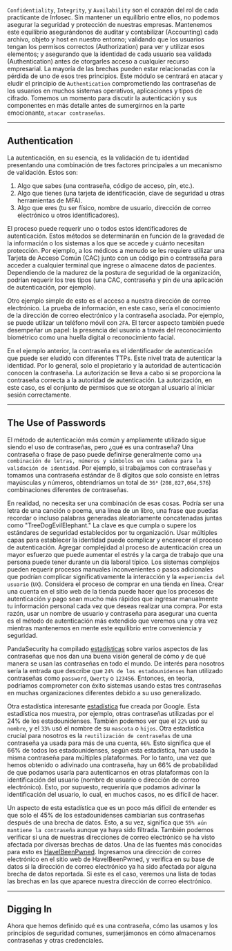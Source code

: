 `Confidentiality`, `Integrity`, y `Availability` son el corazón del rol de cada practicante de Infosec. Sin mantener un equilibrio entre ellos, no podemos asegurar la seguridad y protección de nuestras empresas. Mantenemos este equilibrio asegurándonos de auditar y contabilizar (Accounting) cada archivo, objeto y host en nuestro entorno; validando que los usuarios tengan los permisos correctos (Authorization) para ver y utilizar esos elementos; y asegurando que la identidad de cada usuario sea validada (Authentication) antes de otorgarles acceso a cualquier recurso empresarial. La mayoría de las brechas pueden estar relacionadas con la pérdida de uno de esos tres principios. Este módulo se centrará en atacar y eludir el principio de `Authentication` comprometiendo las contraseñas de los usuarios en muchos sistemas operativos, aplicaciones y tipos de cifrado. Tomemos un momento para discutir la autenticación y sus componentes en más detalle antes de sumergirnos en la parte emocionante, `atacar contraseñas`.

---

## Authentication

La autenticación, en su esencia, es la validación de tu identidad presentando una combinación de tres factores principales a un mecanismo de validación. Estos son:

1. Algo que sabes (una contraseña, código de acceso, pin, etc.).
2. Algo que tienes (una tarjeta de identificación, clave de seguridad u otras herramientas de MFA).
3. Algo que eres (tu ser físico, nombre de usuario, dirección de correo electrónico u otros identificadores).

El proceso puede requerir uno o todos estos identificadores de autenticación. Estos métodos se determinarán en función de la gravedad de la información o los sistemas a los que se accede y cuánto necesitan protección. Por ejemplo, a los médicos a menudo se les requiere utilizar una Tarjeta de Acceso Común (CAC) junto con un código pin o contraseña para acceder a cualquier terminal que ingrese o almacene datos de pacientes. Dependiendo de la madurez de la postura de seguridad de la organización, podrían requerir los tres tipos (una CAC, contraseña y pin de una aplicación de autenticación, por ejemplo).

Otro ejemplo simple de esto es el acceso a nuestra dirección de correo electrónico. La prueba de información, en este caso, sería el conocimiento de la dirección de correo electrónico y la contraseña asociada. Por ejemplo, se puede utilizar un teléfono móvil con `2FA`. El tercer aspecto también puede desempeñar un papel: la presencia del usuario a través del reconocimiento biométrico como una huella digital o reconocimiento facial.

En el ejemplo anterior, la contraseña es el identificador de autenticación que puede ser eludido con diferentes TTPs. Este nivel trata de autenticar la identidad. Por lo general, solo el propietario y la autoridad de autenticación conocen la contraseña. La autorización se lleva a cabo si se proporciona la contraseña correcta a la autoridad de autenticación. La autorización, en este caso, es el conjunto de permisos que se otorgan al usuario al iniciar sesión correctamente.

---

## The Use of Passwords

El método de autenticación más común y ampliamente utilizado sigue siendo el uso de contraseñas, pero ¿qué es una contraseña? Una contraseña o frase de paso puede definirse generalmente como `una combinación de letras, números y símbolos en una cadena para la validación de identidad`. Por ejemplo, si trabajamos con contraseñas y tomamos una contraseña estándar de 8 dígitos que solo consiste en letras mayúsculas y números, obtendríamos un total de `36⁸` (`208,827,064,576`) combinaciones diferentes de contraseñas.

En realidad, no necesita ser una combinación de esas cosas. Podría ser una letra de una canción o poema, una línea de un libro, una frase que puedas recordar o incluso palabras generadas aleatoriamente concatenadas juntas como "TreeDogEvilElephant." La clave es que cumpla o supere los estándares de seguridad establecidos por tu organización. Usar múltiples capas para establecer la identidad puede complicar y encarecer el proceso de autenticación. Agregar complejidad al proceso de autenticación crea un mayor esfuerzo que puede aumentar el estrés y la carga de trabajo que una persona puede tener durante un día laboral típico. Los sistemas complejos pueden requerir procesos manuales inconvenientes o pasos adicionales que podrían complicar significativamente la interacción y la `experiencia del usuario` (`UX`). Considera el proceso de comprar en una tienda en línea. Crear una cuenta en el sitio web de la tienda puede hacer que los procesos de autenticación y pago sean mucho más rápidos que ingresar manualmente tu información personal cada vez que deseas realizar una compra. Por esta razón, usar un nombre de usuario y contraseña para asegurar una cuenta es el método de autenticación más extendido que veremos una y otra vez mientras mantenemos en mente este equilibrio entre conveniencia y seguridad.

PandaSecurity ha compilado [estadísticas](https://www.pandasecurity.com/en/mediacenter/tips/password-statistics/) sobre varios aspectos de las contraseñas que nos dan una buena visión general de cómo y de qué manera se usan las contraseñas en todo el mundo. De interés para nosotros sería la entrada que describe que `24% de los estadounidenses` han utilizado contraseñas como `password`, `Qwerty` o `123456`. Entonces, en teoría, podríamos comprometer con éxito sistemas usando estas tres contraseñas en muchas organizaciones diferentes debido a su uso generalizado.

Otra estadística interesante [estadística](https://storage.googleapis.com/gweb-uniblog-publish-prod/documents/PasswordCheckup-HarrisPoll-InfographicFINAL.pdf) fue creada por Google. Esta estadística nos muestra, por ejemplo, otras contraseñas utilizadas por el 24% de los estadounidenses. También podemos ver que el `22%` usó su `nombre`, y el `33%` usó el nombre de su `mascota` o `hijos`. Otra estadística crucial para nosotros es la `reutilización de contraseñas` de una contraseña ya usada para más de una cuenta, `66%`. Esto significa que el 66% de todos los estadounidenses, según esta estadística, han usado la misma contraseña para múltiples plataformas. Por lo tanto, una vez que hemos obtenido o adivinado una contraseña, hay un 66% de probabilidad de que podamos usarla para autenticarnos en otras plataformas con la identificación del usuario (nombre de usuario o dirección de correo electrónico). Esto, por supuesto, requeriría que podamos adivinar la identificación del usuario, lo cual, en muchos casos, no es difícil de hacer.

Un aspecto de esta estadística que es un poco más difícil de entender es que solo el 45% de los estadounidenses cambiarían sus contraseñas después de una brecha de datos. Esto, a su vez, significa que `55% aún mantiene la contraseña` aunque ya haya sido filtrada. También podemos verificar si una de nuestras direcciones de correo electrónico se ha visto afectada por diversas brechas de datos. Una de las fuentes más conocidas para esto es [HaveIBeenPwned](https://haveibeenpwned.com/). Ingresamos una dirección de correo electrónico en el sitio web de HaveIBeenPwned, y verifica en su base de datos si la dirección de correo electrónico ya ha sido afectada por alguna brecha de datos reportada. Si este es el caso, veremos una lista de todas las brechas en las que aparece nuestra dirección de correo electrónico.

---

## Digging In

Ahora que hemos definido qué es una contraseña, cómo las usamos y los principios de seguridad comunes, sumerjámonos en cómo almacenamos contraseñas y otras credenciales.